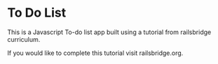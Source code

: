 # To Do List

This is a Javascript To-do list app built using a tutorial from railsbridge curriculum.

If you would like to complete this tutorial visit railsbridge.org.
